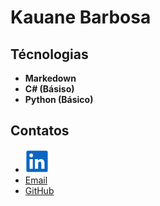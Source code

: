# Kauane Barbosa

## Técnologias
 - **Markedown**
 - **C# (Básiso)**
 - **Python (Básico)**

## Contatos
- [![Linkedin](<Captura de tela de 2025-10-20 14-55-18.png>)](www.linkedin.com/in/kauane-barbosa-484a2b298)
- [Email](kauanebarbosa@hotmail.com)
- [GitHub](https://github.com/bkauane)
